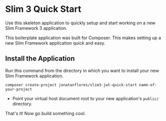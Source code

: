 # Slim 3 Quick Start

Use this skeleton application to quickly setup and start working on a new Slim Framework 3 application.

This boilerplate application was built for Composer. This makes setting up a new Slim Framework application quick and easy.

## Install the Application

Run this command from the directory in which you want to install your new Slim Framework application.

```composer create-project jonatanflores/slim3-jwt-quick-start name-of-your-project```

* Point your virtual host document root to your new application's `public/` directory.

That's it! Now go build something cool.
